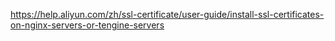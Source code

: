 https://help.aliyun.com/zh/ssl-certificate/user-guide/install-ssl-certificates-on-nginx-servers-or-tengine-servers